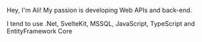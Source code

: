 
Hey, I'm Ali! My passion is developing Web APIs and back-end. 

I tend to use .Net, SvelteKit, MSSQL, JavaScript, TypeScript and EntityFramework Core
